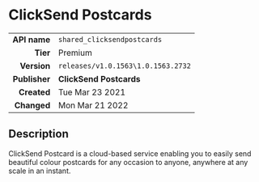 # ClickSend Postcards
| | |
|-:|-|
|**API name**|`shared_clicksendpostcards`|
|**Tier**|Premium|
|**Version**|`releases/v1.0.1563\1.0.1563.2732`|
|**Publisher**|**ClickSend Postcards**|
|**Created**|Tue Mar 23 2021|
|**Changed**|Mon Mar 21 2022|

## Description
ClickSend Postcard is a cloud-based service enabling you to easily send beautiful colour postcards for any occasion to anyone, anywhere at any scale in an instant.
